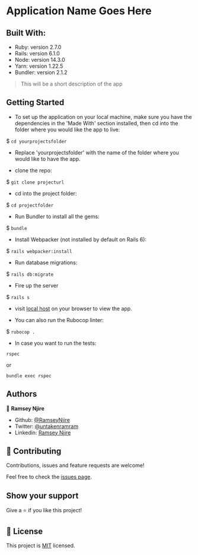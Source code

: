# Application Name Goes Here

## Built With:

- Ruby: version 2.7.0
- Rails: version 6.1.0
- Node: version 14.3.0
- Yarn: version 1.22.5
- Bundler: version 2.1.2

> This will be a short description of the app

## Getting Started

- To set up the application on your local machine, make sure you have the dependencies in the 'Made With' section installed, then cd into the folder where you would like the app to live:

$ `cd yourprojectsfolder`

- Replace 'yourprojectsfolder' with the name of the folder where you would like to have the app.

- clone the repo:

 $ `git clone projecturl`

 - cd into the project folder:

$ `cd projectfolder`

- Run Bundler to install all the gems:

$ `bundle`

- Install Webpacker (not installed by default on Rails 6):

$ `rails webpacker:install`

- Run database migrations:

$ `rails db:migrate`

- Fire up the server 

$ `rails s`

- visit  [local host](http://localhost:3000) on your browser to view the app.

- You can also run the Rubocop linter:

$ `rubocop .`

- In case you want to run the tests:

`rspec`

or 

`bundle exec rspec`



## Authors

👤 **Ramsey Njire**

- Github: [@RamseyNjire](https://github.com/RamseyNjire)
- Twitter: [@untakenramram](https://twitter.com/untakenramram)
- Linkedin: [Ramsey Njire](https://www.linkedin.com/in/ramsey-njire-51984931/)

## 🤝 Contributing

Contributions, issues and feature requests are welcome!

Feel free to check the [issues page](issues/).

## Show your support

Give a ⭐️ if you like this project!

## 📝 License

This project is [MIT](lic.url) licensed.